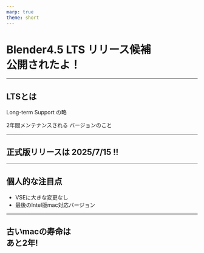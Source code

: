 ```yaml
---
marp: true
theme: short
---
```


# Blender4.5 LTS リリース候補 <br>公開されたよ！

<!-- _class: first -->

<!-- :1:Blender4.5 LTS のリリース候補版が、7月9日に公開されたよ -->

---

<!-- _class: vcenter -->

## LTSとは

Long-term Support の略

2年間メンテナンスされる
バージョンのこと

<!-- :2:LTSとは、2年間メンテナンスされるバージョンのことだよ -->
<!-- 通常は約4ヶ月のみメンテナンスされるよ。 -->

---

<!-- _class: vcenter -->

## 正式版リリースは 2025/7/15 !!

<!-- 正式版リリースは 2025年7月15日だよ -->

---

<!-- _class: vcenter -->

## 個人的な注目点

- VSEに大きな変更なし
- 最後のIntel版mac対応バージョン

<!-- :1:個人的な注目点を紹介するよ -->
<!-- :2:私がよく利用する動画編集機能には大きな変更はないよ。 -->
<!-- 大問題は、今回が最後のIntel版mac対応バージョンになることだよ。 -->

---

<!-- _class: vcenter -->

## 古いmacの寿命は<br>あと2年!

<!-- 私のmac、寿命はあと2年! -->
